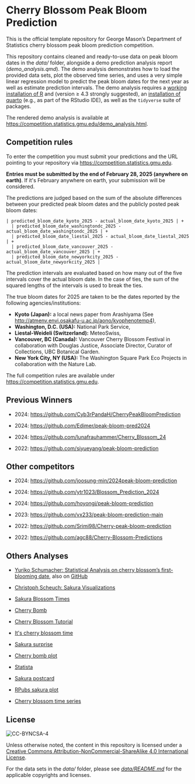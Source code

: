 # Cherry Blossom Peak Bloom Prediction

This is the official template repository for George Mason’s Department of Statistics cherry blossom peak bloom prediction competition.

This repository contains cleaned and ready-to-use data on peak bloom dates in the *data/* folder, alongside a demo prediction analysis report (*demo_analysis.qmd*).
The demo analysis demonstrates how to load the provided data sets, plot the observed time series, and uses a very simple linear regression model to predict the peak bloom dates for the next year as well as estimate prediction intervals.
The demo analysis requires a [working installation of R](https://cran.r-project.org) and (version ≥ 4.3 strongly suggested), an [installation of quarto](https://www.quarto.org) (e.g., as part of the RStudio IDE), as well as the `tidyverse` suite of packages.

The rendered demo analysis is available at https://competition.statistics.gmu.edu/demo_analysis.html.

## Competition rules

To enter the competition you must submit your predictions and the URL pointing to your repository via https://competition.statistics.gmu.edu.

**Entries must be submitted by the end of February 28, 2025 (anywhere on earth)**.
If it's February anywhere on earth, your submission will be considered.

The predictions are judged based on the sum of the absolute differences between your predicted peak bloom dates and the publicly posted peak bloom dates:

```
| predicted_bloom_date_kyoto_2025 - actual_bloom_date_kyoto_2025 | +
  | predicted_bloom_date_washingtondc_2025 - actual_bloom_date_washingtondc_2025 | +
  | predicted_bloom_date_liestal_2025 - actual_bloom_date_liestal_2025 | +
  | predicted_bloom_date_vancouver_2025 - actual_bloom_date_vancouver_2025 | +
  | predicted_bloom_date_newyorkcity_2025 - actual_bloom_date_newyorkcity_2025 |
```

The prediction intervals are evaluated based on how many out of the five intervals cover the actual bloom date.
In the case of ties, the sum of the squared lengths of the intervals is used to break the ties.

The true bloom dates for 2025 are taken to be the dates reported by the following agencies/institutions:

- **Kyoto (Japan):** a local news paper from Arashiyama (See http://atmenv.envi.osakafu-u.ac.jp/aono/kyophenotemp4),
- **Washington, D.C. (USA):** National Park Service,
- **Liestal-Weideli (Switzerland):** MeteoSwiss,
- **Vancouver, BC (Canada):** Vancouver Cherry Blossom Festival in collaboration with Douglas Justice, Associate Director, Curator of Collections, UBC Botanical Garden.
- **New York City, NY (USA):** The Washington Square Park Eco Projects in collaboration with the Nature Lab.

The full competition rules are available under https://competition.statistics.gmu.edu.

## Previous Winners

- 2024: <https://github.com/Cyb3rPandaH/CherryPeakBloomPrediction>

- 2024: <https://github.com/Edimer/peak-bloom-pred2024>

- 2024: <https://github.com/lunafrauhammer/Cherry_Blossom_24>

- 2022: <https://github.com/siyueyang/peak-bloom-prediction>

## Other competitors

- 2024: <https://github.com/joosung-min/2024peak-bloom-prediction>

- 2024: <https://github.com/ytr1023/Blossom_Prediction_2024>

- 2024: <https://github.com/hoyongj/peak-bloom-prediction>

- 2023: <https://github.com/vx233/peak-bloom-prediction-main>

- 2022: <https://github.com/Srimi98/Cherry-peak-bloom-prediction>

- 2022: <https://github.com/agc88/Cherry-Blossom-Predictions>

## Others Analyses

- [Yuriko Schumacher: Statistical Analysis on cherry blossom’s first-blooming date](https://yuriko-schumacher.github.io/statistical-analysis-of-cherry-blossom-first-bloom-date/), also on [GitHub](https://github.com/Yuriko-Schumacher/statistical-analysis-of-cherry-blossom-first-bloom-date) 

- [Christoph Scheuch: Sakura Visualizations](https://blog.tidy-intelligence.com/posts/sakura-visualizations/)

- [Sakura Blossom Times](https://github.com/deaxmachina/sakura_bloom_times)

- [Cherry Bomb](https://algotech.netlify.app/blog/rplicate-series-cherry-bomb)

- [Cherry Blossom Tutorial](https://alierwaidatastudio.com/tutorials/posts/2024/03/09/tutorial-03)

- [It's cherry blossom time](https://r.iresmi.net/posts/2023/cherry_blossom/)

- [Sakura surprise](https://ryo-n7.github.io/2018-04-02-sakura-surprise)

- [Cherry bomb plot](https://github.com/safferli/sakura)

- [Statista](https://www.statista.com/chart/24545/kyoto-cherry-blossom-bloom-peak/#:~:text=Before%20the%2020th%20century%2C%20bloom,day%20later%20than%20this%20year)

- [Sakura postcard](https://jakelawlor.github.io/portfolio/30daychartchall)

- [RPubs sakura plot](https://rpubs.com/nabiilahardini/ecoplot)

- [Cherry blossom time series](https://github.com/tifa365/CherryBlossomTimeSeries/)

## License

![CC-BYNCSA-4](https://i.creativecommons.org/l/by-nc-sa/4.0/88x31.png)

Unless otherwise noted, the content in this repository is licensed under a [Creative Commons Attribution-NonCommercial-ShareAlike 4.0 International License](http://creativecommons.org/licenses/by-nc-sa/4.0/).

For the data sets in the _data/_ folder, please see [_data/README.md_](data/README.md) for the applicable copyrights and licenses.
